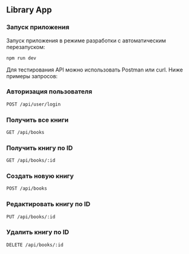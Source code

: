 ## Library App

### Запуск приложения

Запуск приложения в режиме разработки с автоматическим перезапуском:

```bash
npm run dev
```

Для тестирования API можно использовать Postman или curl. Ниже примеры запросов:

### Авторизация пользователя

```bash
POST /api/user/login
```

### Получить все книги

```bash
GET /api/books
```

### Получить книгу по ID

```bash
GET /api/books/:id
```

### Создать новую книгу

```bash
POST /api/books
```

### Редактировать книгу по ID

```bash
PUT /api/books/:id
```

### Удалить книгу по ID

```bash
DELETE /api/books/:id
```